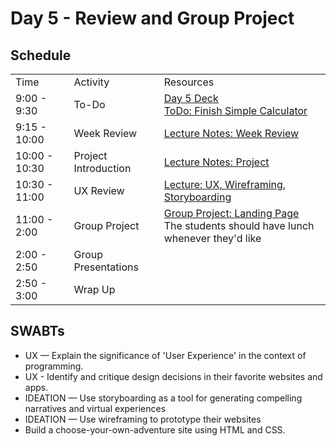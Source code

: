 # Day 5 - Review and Group Project

## Schedule

<table>
    <tr>
        <td>Time</td>
        <td>Activity</td>
        <td>Resources</td>
    </tr>
    <tr>
        <td>9:00 - 9:30</td>
        <td> To-Do</td>
        <td>
            <a href="https://drive.google.com/open?id=1-aja1G6tYumZN3tdn3TFfqC9gpWhmTroBrfP3XuhE2Q&authuser=0">Day 5 Deck</a>
            <br>
            <a href="https://github.com/learn-co-curriculum/Fe-Jquery-Simple-Calc">ToDo: Finish Simple Calculator</a>
        </td>
    </tr>
    <tr>
        <td>9:15 - 10:00</td>
        <td>Week Review</td>
        <td>
            <a href="lectures/review">Lecture Notes: Week Review</a>
        </td>
    </tr>
    <tr>
    <tr>
        <td>10:00 - 10:30</td>
        <td>Project Introduction</td>
        <td>
            <a href="lectures/project">Lecture Notes: Project</a>
        </td>
    </tr>
    <tr>
        <td>10:30 - 11:00</td>
        <td>UX Review</td>
        <td>
            <a href="lectures/ux">Lecture: UX, Wireframing, Storyboarding</a>
        </td>
    </tr>
    <tr>
    <tr>
        <td>11:00 - 2:00</td>
        <td> Group Project </td>
        <td>
            <a href="https://github.com/learn-co-curriculum/hs-landing-page-group-project">Group Project: Landing Page</a></br>
            The students should have lunch whenever they'd like
        </td>
    </tr>
    <tr>
        <td>2:00 - 2:50</td>
        <td> Group Presentations </td>
        <td>
        </td>
    </tr>
    <tr>
        <td>2:50 - 3:00</td>
        <td> Wrap Up </td>
        <td>
        </td>
    </tr>
</table>

## SWABTs
* UX — Explain the significance of 'User Experience' in the context of programming.
* UX - Identify and critique design decisions in their favorite websites and apps.
* IDEATION — Use storyboarding as a tool for generating compelling narratives and virtual experiences 
* IDEATION — Use wireframing to prototype their websites
* Build a choose-your-own-adventure site using HTML and CSS.
